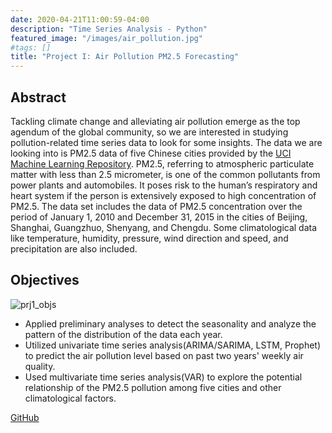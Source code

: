 ```yaml
---
date: 2020-04-21T11:00:59-04:00
description: "Time Series Analysis - Python"
featured_image: "/images/air_pollution.jpg"
#tags: []
title: "Project I: Air Pollution PM2.5 Forecasting"
---
```

## Abstract
Tackling climate change and alleviating air pollution emerge as the top agendum of the global community, so we are interested in studying pollution-related time series data to look for some insights. The data we are looking into is PM2.5 data of five Chinese cities provided by the [UCI Machine Learning Repository](https://archive.ics.uci.edu/ml/datasets/PM2.5+Data+of+Five+Chinese+Cities). PM2.5, referring to atmospheric particulate matter with less than 2.5 micrometer, is one of the common pollutants from power plants and automobiles. It poses risk to the human’s respiratory and heart system if the person is extensively exposed to high concentration of PM2.5. The data set includes the data
of PM2.5 concentration over the period of January 1, 2010 and December 31, 2015 in the cities of Beijing, Shanghai, Guangzhuo, Shenyang, and Chengdu. Some climatological data like temperature, humidity, pressure, wind direction and speed, and precipitation are also included.


## Objectives
![prj1_objs](/images/prj1_objs.png)

* Applied preliminary analyses to detect the seasonality and analyze the pattern of the distribution of the data each year.
* Utilized univariate time series analysis(ARIMA/SARIMA, LSTM, Prophet) to predict the air pollution level based on past two years' weekly air quality.
* Used multivariate time series analysis(VAR) to explore the potential relationship of the PM2.5 pollution among five cities and other climatological factors.


[GitHub](https://github.com/A-Y-Yang/Math-564-Time-Series-PM2.5-China-master)
